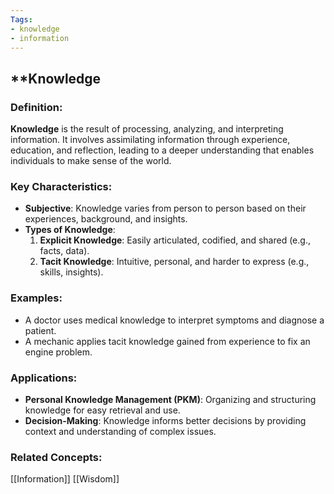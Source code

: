```yaml
---
Tags:
- knowledge
- information
---
```


## **Knowledge

### **Definition**:

**Knowledge** is the result of processing, analyzing, and interpreting information. It involves assimilating information through experience, education, and reflection, leading to a deeper understanding that enables individuals to make sense of the world.

### **Key Characteristics**:

- **Subjective**: Knowledge varies from person to person based on their experiences, background, and insights.
- **Types of Knowledge**:
    1. **Explicit Knowledge**: Easily articulated, codified, and shared (e.g., facts, data).
    2. **Tacit Knowledge**: Intuitive, personal, and harder to express (e.g., skills, insights).

### **Examples**:

- A doctor uses medical knowledge to interpret symptoms and diagnose a patient.
- A mechanic applies tacit knowledge gained from experience to fix an engine problem.

### **Applications**:

- **Personal Knowledge Management (PKM)**: Organizing and structuring knowledge for easy retrieval and use.
- **Decision-Making**: Knowledge informs better decisions by providing context and understanding of complex issues.

### **Related Concepts**:

[[Information]]  [[Wisdom]]